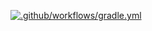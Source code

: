 [![.github/workflows/gradle.yml](https://github.com/NestJul/Selenide/actions/workflows/gradle.yml/badge.svg)](https://github.com/NestJul/Selenide/actions/workflows/gradle.yml)
